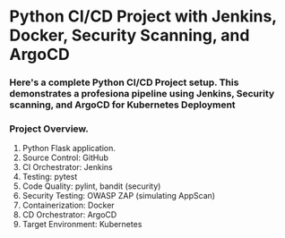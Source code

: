
# Python CI/CD Project with Jenkins, Docker, Security Scanning, and ArgoCD

### Here's a complete Python CI/CD Project setup. This demonstrates a profesiona pipeline using Jenkins, Security scanning, and ArgoCD for Kubernetes Deployment

### Project Overview.
1. Python Flask application.
2. Source Control: GitHub
3. CI Orchestrator: Jenkins
4. Testing: pytest
5. Code Quality: pylint, bandit (security)
6. Security Testing: OWASP ZAP (simulating AppScan)
7. Containerization: Docker
8. CD Orchestrator: ArgoCD
9. Target Environment: Kubernetes
